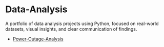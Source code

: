 # Data-Analysis
A portfolio of data analysis projects using Python, focused on real-world datasets, visual insights, and clear communication of findings.

* [Power-Outage-Analysis](https://biplavkharel.github.io/power-outage-analysis/)
